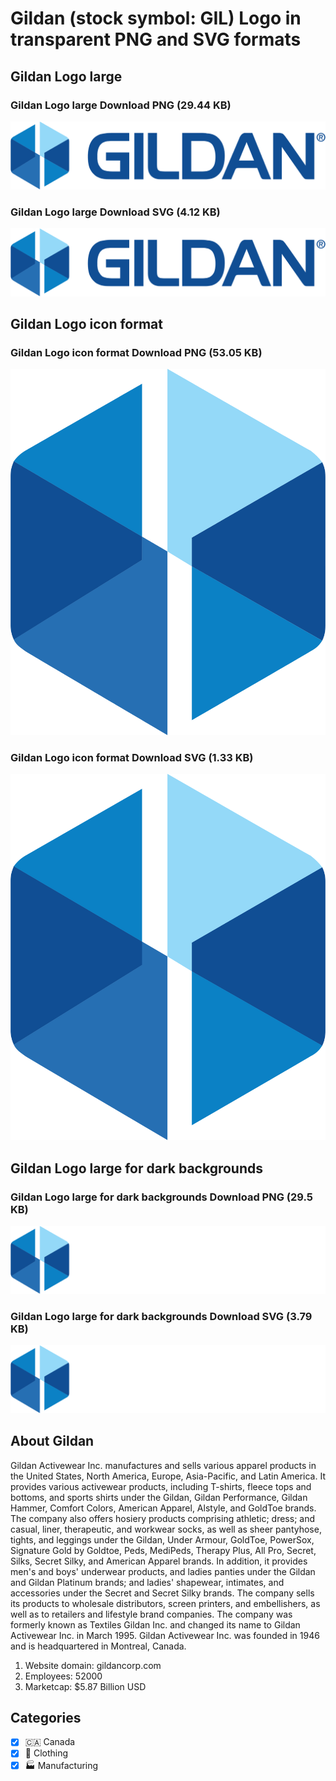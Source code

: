 # Gildan (stock symbol: GIL) Logo in transparent PNG and SVG formats

## Gildan Logo large

### Gildan Logo large Download PNG (29.44 KB)

![Gildan Logo large Download PNG (29.44 KB)](/img/orig/GIL_BIG-0eead793.png)

### Gildan Logo large Download SVG (4.12 KB)

![Gildan Logo large Download SVG (4.12 KB)](/img/orig/GIL_BIG-a065cb6b.svg)

## Gildan Logo icon format

### Gildan Logo icon format Download PNG (53.05 KB)

![Gildan Logo icon format Download PNG (53.05 KB)](/img/orig/GIL-cb61764d.png)

### Gildan Logo icon format Download SVG (1.33 KB)

![Gildan Logo icon format Download SVG (1.33 KB)](/img/orig/GIL-87782f50.svg)

## Gildan Logo large for dark backgrounds

### Gildan Logo large for dark backgrounds Download PNG (29.5 KB)

![Gildan Logo large for dark backgrounds Download PNG (29.5 KB)](/img/orig/GIL_BIG.D-5d65cf89.png)

### Gildan Logo large for dark backgrounds Download SVG (3.79 KB)

![Gildan Logo large for dark backgrounds Download SVG (3.79 KB)](/img/orig/GIL_BIG.D-beee7c54.svg)

## About Gildan

Gildan Activewear Inc. manufactures and sells various apparel products in the United States, North America, Europe, Asia-Pacific, and Latin America. It provides various activewear products, including T-shirts, fleece tops and bottoms, and sports shirts under the Gildan, Gildan Performance, Gildan Hammer, Comfort Colors, American Apparel, Alstyle, and GoldToe brands. The company also offers hosiery products comprising athletic; dress; and casual, liner, therapeutic, and workwear socks, as well as sheer pantyhose, tights, and leggings under the Gildan, Under Armour, GoldToe, PowerSox, Signature Gold by Goldtoe, Peds, MediPeds, Therapy Plus, All Pro, Secret, Silks, Secret Silky, and American Apparel brands. In addition, it provides men's and boys' underwear products, and ladies panties under the Gildan and Gildan Platinum brands; and ladies' shapewear, intimates, and accessories under the Secret and Secret Silky brands. The company sells its products to wholesale distributors, screen printers, and embellishers, as well as to retailers and lifestyle brand companies. The company was formerly known as Textiles Gildan Inc. and changed its name to Gildan Activewear Inc. in March 1995. Gildan Activewear Inc. was founded in 1946 and is headquartered in Montreal, Canada.

1. Website domain: gildancorp.com
2. Employees: 52000
3. Marketcap: $5.87 Billion USD


## Categories
- [x] 🇨🇦 Canada
- [x] 👚 Clothing
- [x] 🏭 Manufacturing
